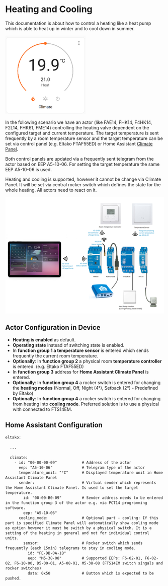 # Heating and Cooling

This documentation is about how to control a heating like a heat pump which is able to heat up in winter and to cool down in summer.

<img src="./HAClimatePanel.png" alt="Home Assistant Climate Panel" height="250"/>

In the following scenario we have an actor (like FAE14, FHK14, F4HK14, F2L14, FHK61, FME14) controlling the heating valve dependent on the configured target and current temperature. The target temperature is sent frequently by a room temperature sensor and the target temperature can be set via control panel (e.g. Eltako FTAF55ED) or Home Assistant [Climate Panel](https://developers.home-assistant.io/docs/core/entity/climate).

Both control panels are updated via a frequently sent telegram from the actor based on EEP A5-10-06. For setting the target temperature the same EEP A5-10-06 is used.

Heating and cooling is supported, however it cannot be change via Climate Panel. It will be set via central rocker switch which defines the state for the whole heating. All actors need to react on it.

<img src="./heating-and-cooling-setup.png" alt="Heating and cooling setup" />

## Actor Configuration in Device 

* **Heating is enabled** as default.
* **Operating state** instead of switching state is enabled.
* In **function group 1 a temperature sensor** is entered which sends frequently the current room temperature.
* **Optionally**: In **function group 2** a physical room **temperature controller** is entered. (e.g. Eltako FTAF55ED)
* In **function group 3** address for **Home Assistant Climate Panel** is entered.
* **Optionally**: In **function group 4** a rocker switch is entered for changing the **heating modes** (Normal, Off, Night (4°), Setback (2°) - Predefined by Eltako)
* **Optionally**: In **function group 4** a rocker switch is entered for changing from heating into **cooling mode**. Preferred solution is to use a physical with connected to FTS14EM. 

## Home Assistant Configuration

```
eltako:
  
  ...

  climate:
    - id: "00-00-00-09"           # Address of the actor
      eep: "A5-10-06"             # Telegram type of the actor
      temperature_unit: "°C"      # Displayed temperature unit in Home Assistant Climate Panel
      sender:                     # Virtual sender which represents the Home Assistant Climate Panel. Is used to set the target temperature.
        id: "00-00-B0-09"         # Sender address needs to be entered in the function group 3 of the actor e.g. via PCT14 programming software.
        eep: "A5-10-06"
      cooling_mode:               # Optional part - cooling: If this part is specified Climate Panel will automatically show cooling mode as option however it must be switch by a physical switch. It is a setting of the heating in general and not for individual control units.
        sensor:                   # Rocker switch which sends frequently (each 15min) telegrams to stay in cooling mode.
          id: "FE-DB-0A-1B"
          eep: "M5-38-08"         # Supported EEPs: F6-02-01, F6-02-02, F6-10-00, D5-00-01, A5-08-01, M5-38-08 (FTS14EM switch singals and rocker switches)
          data: 0x50              # Button which is expected to be pushed.
```

